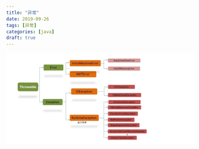```yaml
---
title: "异常"
date: 2019-09-26
tags: [异常]
categories: [java]
draft: true
---
```


![异常层次结构图](../../static/java/异常层次结构图.png "异常层次结构图")